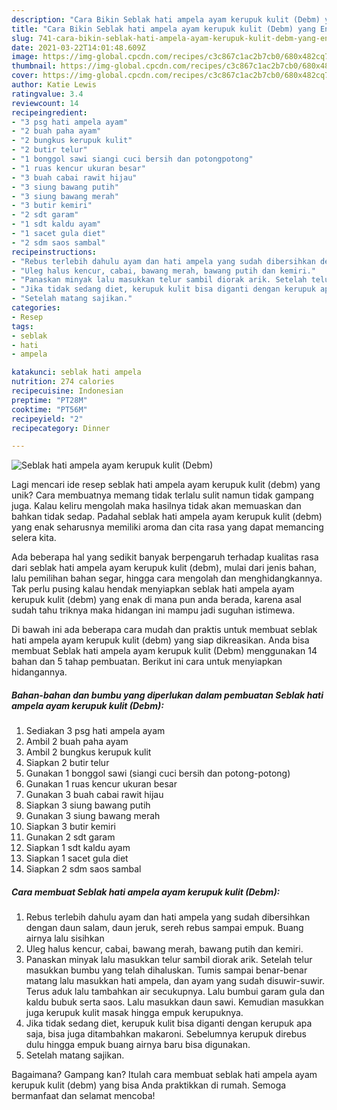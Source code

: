 ```yaml
---
description: "Cara Bikin Seblak hati ampela ayam kerupuk kulit (Debm) yang Enak"
title: "Cara Bikin Seblak hati ampela ayam kerupuk kulit (Debm) yang Enak"
slug: 741-cara-bikin-seblak-hati-ampela-ayam-kerupuk-kulit-debm-yang-enak
date: 2021-03-22T14:01:48.609Z
image: https://img-global.cpcdn.com/recipes/c3c867c1ac2b7cb0/680x482cq70/seblak-hati-ampela-ayam-kerupuk-kulit-debm-foto-resep-utama.jpg
thumbnail: https://img-global.cpcdn.com/recipes/c3c867c1ac2b7cb0/680x482cq70/seblak-hati-ampela-ayam-kerupuk-kulit-debm-foto-resep-utama.jpg
cover: https://img-global.cpcdn.com/recipes/c3c867c1ac2b7cb0/680x482cq70/seblak-hati-ampela-ayam-kerupuk-kulit-debm-foto-resep-utama.jpg
author: Katie Lewis
ratingvalue: 3.4
reviewcount: 14
recipeingredient:
- "3 psg hati ampela ayam"
- "2 buah paha ayam"
- "2 bungkus kerupuk kulit"
- "2 butir telur"
- "1 bonggol sawi siangi cuci bersih dan potongpotong"
- "1 ruas kencur ukuran besar"
- "3 buah cabai rawit hijau"
- "3 siung bawang putih"
- "3 siung bawang merah"
- "3 butir kemiri"
- "2 sdt garam"
- "1 sdt kaldu ayam"
- "1 sacet gula diet"
- "2 sdm saos sambal"
recipeinstructions:
- "Rebus terlebih dahulu ayam dan hati ampela yang sudah dibersihkan dengan daun salam, daun jeruk, sereh rebus sampai empuk. Buang airnya lalu sisihkan"
- "Uleg halus kencur, cabai, bawang merah, bawang putih dan kemiri."
- "Panaskan minyak lalu masukkan telur sambil diorak arik. Setelah telur masukkan bumbu yang telah dihaluskan. Tumis sampai benar-benar matang lalu masukkan hati ampela, dan ayam yang sudah disuwir-suwir. Terus aduk lalu tambahkan air secukupnya. Lalu bumbui garam gula dan kaldu bubuk serta saos. Lalu masukkan daun sawi. Kemudian masukkan juga kerupuk kulit masak hingga empuk kerupuknya."
- "Jika tidak sedang diet, kerupuk kulit bisa diganti dengan kerupuk apa saja, bisa juga ditambahkan makaroni. Sebelumnya kerupuk direbus dulu hingga empuk buang airnya baru bisa digunakan."
- "Setelah matang sajikan."
categories:
- Resep
tags:
- seblak
- hati
- ampela

katakunci: seblak hati ampela 
nutrition: 274 calories
recipecuisine: Indonesian
preptime: "PT28M"
cooktime: "PT56M"
recipeyield: "2"
recipecategory: Dinner

---
```



![Seblak hati ampela ayam kerupuk kulit (Debm)](https://img-global.cpcdn.com/recipes/c3c867c1ac2b7cb0/680x482cq70/seblak-hati-ampela-ayam-kerupuk-kulit-debm-foto-resep-utama.jpg)

Lagi mencari ide resep seblak hati ampela ayam kerupuk kulit (debm) yang unik? Cara membuatnya memang tidak terlalu sulit namun tidak gampang juga. Kalau keliru mengolah maka hasilnya tidak akan memuaskan dan bahkan tidak sedap. Padahal seblak hati ampela ayam kerupuk kulit (debm) yang enak seharusnya memiliki aroma dan cita rasa yang dapat memancing selera kita.

Ada beberapa hal yang sedikit banyak berpengaruh terhadap kualitas rasa dari seblak hati ampela ayam kerupuk kulit (debm), mulai dari jenis bahan, lalu pemilihan bahan segar, hingga cara mengolah dan menghidangkannya. Tak perlu pusing kalau hendak menyiapkan seblak hati ampela ayam kerupuk kulit (debm) yang enak di mana pun anda berada, karena asal sudah tahu triknya maka hidangan ini mampu jadi suguhan istimewa.




Di bawah ini ada beberapa cara mudah dan praktis untuk membuat seblak hati ampela ayam kerupuk kulit (debm) yang siap dikreasikan. Anda bisa membuat Seblak hati ampela ayam kerupuk kulit (Debm) menggunakan 14 bahan dan 5 tahap pembuatan. Berikut ini cara untuk menyiapkan hidangannya.

<!--inarticleads1-->

##### Bahan-bahan dan bumbu yang diperlukan dalam pembuatan Seblak hati ampela ayam kerupuk kulit (Debm):

1. Sediakan 3 psg hati ampela ayam
1. Ambil 2 buah paha ayam
1. Ambil 2 bungkus kerupuk kulit
1. Siapkan 2 butir telur
1. Gunakan 1 bonggol sawi (siangi cuci bersih dan potong-potong)
1. Gunakan 1 ruas kencur ukuran besar
1. Gunakan 3 buah cabai rawit hijau
1. Siapkan 3 siung bawang putih
1. Gunakan 3 siung bawang merah
1. Siapkan 3 butir kemiri
1. Gunakan 2 sdt garam
1. Siapkan 1 sdt kaldu ayam
1. Siapkan 1 sacet gula diet
1. Siapkan 2 sdm saos sambal




<!--inarticleads2-->

##### Cara membuat Seblak hati ampela ayam kerupuk kulit (Debm):

1. Rebus terlebih dahulu ayam dan hati ampela yang sudah dibersihkan dengan daun salam, daun jeruk, sereh rebus sampai empuk. Buang airnya lalu sisihkan
1. Uleg halus kencur, cabai, bawang merah, bawang putih dan kemiri.
1. Panaskan minyak lalu masukkan telur sambil diorak arik. Setelah telur masukkan bumbu yang telah dihaluskan. Tumis sampai benar-benar matang lalu masukkan hati ampela, dan ayam yang sudah disuwir-suwir. Terus aduk lalu tambahkan air secukupnya. Lalu bumbui garam gula dan kaldu bubuk serta saos. Lalu masukkan daun sawi. Kemudian masukkan juga kerupuk kulit masak hingga empuk kerupuknya.
1. Jika tidak sedang diet, kerupuk kulit bisa diganti dengan kerupuk apa saja, bisa juga ditambahkan makaroni. Sebelumnya kerupuk direbus dulu hingga empuk buang airnya baru bisa digunakan.
1. Setelah matang sajikan.




Bagaimana? Gampang kan? Itulah cara membuat seblak hati ampela ayam kerupuk kulit (debm) yang bisa Anda praktikkan di rumah. Semoga bermanfaat dan selamat mencoba!
